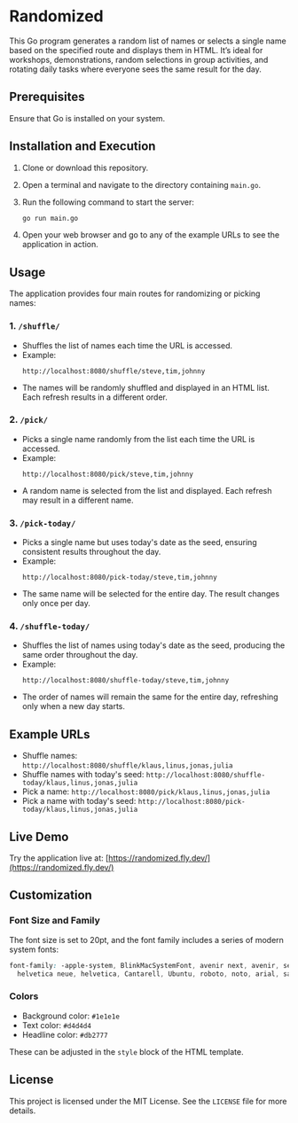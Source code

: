 # Randomized

This Go program generates a random list of names or selects a single name based on the specified route and displays them in HTML. It’s ideal for workshops, demonstrations, random selections in group activities, and rotating daily tasks where everyone sees the same result for the day.

## Prerequisites

Ensure that Go is installed on your system.

## Installation and Execution

1. Clone or download this repository.
2. Open a terminal and navigate to the directory containing `main.go`.
3. Run the following command to start the server:

   ```sh
   go run main.go
   ```

4. Open your web browser and go to any of the example URLs to see the application in action.

## Usage

The application provides four main routes for randomizing or picking names:

### 1. `/shuffle/`

- Shuffles the list of names each time the URL is accessed.
- Example:
  ```plaintext
  http://localhost:8080/shuffle/steve,tim,johnny
  ```
- The names will be randomly shuffled and displayed in an HTML list. Each refresh results in a different order.

### 2. `/pick/`

- Picks a single name randomly from the list each time the URL is accessed.
- Example:
  ```plaintext
  http://localhost:8080/pick/steve,tim,johnny
  ```
- A random name is selected from the list and displayed. Each refresh may result in a different name.

### 3. `/pick-today/`

- Picks a single name but uses today's date as the seed, ensuring consistent results throughout the day.
- Example:
  ```plaintext
  http://localhost:8080/pick-today/steve,tim,johnny
  ```
- The same name will be selected for the entire day. The result changes only once per day.

### 4. `/shuffle-today/`

- Shuffles the list of names using today's date as the seed, producing the same order throughout the day.
- Example:
  ```plaintext
  http://localhost:8080/shuffle-today/steve,tim,johnny
  ```
- The order of names will remain the same for the entire day, refreshing only when a new day starts.

## Example URLs

- Shuffle names: `http://localhost:8080/shuffle/klaus,linus,jonas,julia`
- Shuffle names with today's seed: `http://localhost:8080/shuffle-today/klaus,linus,jonas,julia`
- Pick a name: `http://localhost:8080/pick/klaus,linus,jonas,julia`
- Pick a name with today's seed: `http://localhost:8080/pick-today/klaus,linus,jonas,julia`

## Live Demo

Try the application live at: [https://randomized.fly.dev/](https://randomized.fly.dev/)

## Customization

### Font Size and Family

The font size is set to 20pt, and the font family includes a series of modern system fonts:

```css
font-family: -apple-system, BlinkMacSystemFont, avenir next, avenir, segoe ui,
  helvetica neue, helvetica, Cantarell, Ubuntu, roboto, noto, arial, sans-serif;
```

### Colors

- Background color: `#1e1e1e`
- Text color: `#d4d4d4`
- Headline color: `#db2777`

These can be adjusted in the `style` block of the HTML template.

## License

This project is licensed under the MIT License. See the `LICENSE` file for more details.
